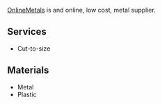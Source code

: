 [OnlineMetals](http://www.onlinemetals.com/aboutus.cfm) is and online, low cost, metal supplier.

## Services
* Cut-to-size

## Materials
* Metal
* Plastic